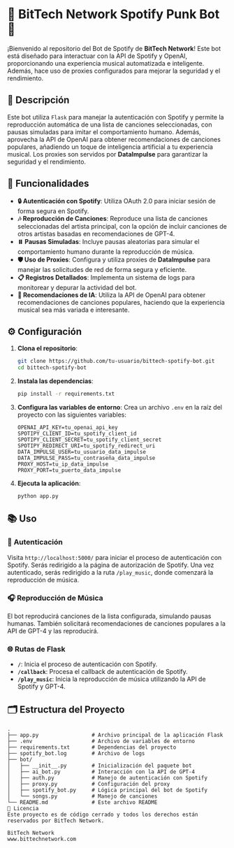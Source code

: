# 🎵 **BitTech Network Spotify Punk Bot** 🤖

¡Bienvenido al repositorio del Bot de Spotify de **BitTech Network**! Este bot está diseñado para interactuar con la API de Spotify y OpenAI, proporcionando una experiencia musical automatizada e inteligente. Además, hace uso de proxies configurados para mejorar la seguridad y el rendimiento.

## 🎨 **Descripción**

Este bot utiliza `Flask` para manejar la autenticación con Spotify y permite la reproducción automática de una lista de canciones seleccionadas, con pausas simuladas para imitar el comportamiento humano. Además, aprovecha la API de OpenAI para obtener recomendaciones de canciones populares, añadiendo un toque de inteligencia artificial a tu experiencia musical. Los proxies son servidos por **DataImpulse** para garantizar la seguridad y el rendimiento.

## 🚀 **Funcionalidades**

- **🔒 Autenticación con Spotify**: Utiliza OAuth 2.0 para iniciar sesión de forma segura en Spotify.
- **🎶 Reproducción de Canciones**: Reproduce una lista de canciones seleccionadas del artista principal, con la opción de incluir canciones de otros artistas basadas en recomendaciones de GPT-4.
- **⏸️ Pausas Simuladas**: Incluye pausas aleatorias para simular el comportamiento humano durante la reproducción de música.
- **🛡️ Uso de Proxies**: Configura y utiliza proxies de **DataImpulse** para manejar las solicitudes de red de forma segura y eficiente.
- **📋 Registros Detallados**: Implementa un sistema de logs para monitorear y depurar la actividad del bot.
- **🤖 Recomendaciones de IA**: Utiliza la API de OpenAI para obtener recomendaciones de canciones populares, haciendo que la experiencia musical sea más variada e interesante.

## ⚙️ **Configuración**

1. **Clona el repositorio**:
    ```sh
    git clone https://github.com/tu-usuario/bittech-spotify-bot.git
    cd bittech-spotify-bot
    ```

2. **Instala las dependencias**:
    ```sh
    pip install -r requirements.txt
    ```

3. **Configura las variables de entorno**:
   Crea un archivo `.env` en la raíz del proyecto con las siguientes variables:
    ```env
    OPENAI_API_KEY=tu_openai_api_key
    SPOTIPY_CLIENT_ID=tu_spotify_client_id
    SPOTIPY_CLIENT_SECRET=tu_spotify_client_secret
    SPOTIPY_REDIRECT_URI=tu_spotify_redirect_uri
    DATA_IMPULSE_USER=tu_usuario_data_impulse
    DATA_IMPULSE_PASS=tu_contraseña_data_impulse
    PROXY_HOST=tu_ip_data_impulse
    PROXY_PORT=tu_puerto_data_impulse
    ```

4. **Ejecuta la aplicación**:
    ```sh
    python app.py
    ```

## 📚 **Uso**

### 🔑 **Autenticación**

Visita `http://localhost:5000/` para iniciar el proceso de autenticación con Spotify. Serás redirigido a la página de autorización de Spotify. Una vez autenticado, serás redirigido a la ruta `/play_music`, donde comenzará la reproducción de música.

### 🎧 **Reproducción de Música**

El bot reproducirá canciones de la lista configurada, simulando pausas humanas. También solicitará recomendaciones de canciones populares a la API de GPT-4 y las reproducirá.

### 🌐 **Rutas de Flask**

- **`/`**: Inicia el proceso de autenticación con Spotify.
- **`/callback`**: Procesa el callback de autenticación de Spotify.
- **`/play_music`**: Inicia la reproducción de música utilizando la API de Spotify y GPT-4.

## 🗂️ **Estructura del Proyecto**

```plaintext
.
├── app.py                 # Archivo principal de la aplicación Flask
├── .env                   # Archivo de variables de entorno
├── requirements.txt       # Dependencias del proyecto
├── spotify_bot.log        # Archivo de logs
├── bot/
│   ├── __init__.py        # Inicialización del paquete bot
│   ├── ai_bot.py          # Interacción con la API de GPT-4
│   ├── auth.py            # Manejo de autenticación con Spotify
│   ├── proxy.py           # Configuración del proxy
│   ├── spotify_bot.py     # Lógica principal del bot de Spotify
│   └── songs.py           # Manejo de canciones
└── README.md              # Este archivo README
📝 Licencia
Este proyecto es de código cerrado y todos los derechos están reservados por BitTech Network.

BitTech Network
www.bittechnetwork.com